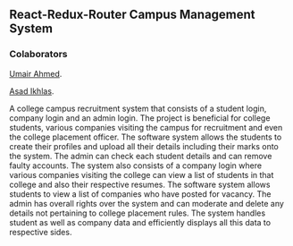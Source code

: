 
## React-Redux-Router Campus Management System

### Colaborators
 [Umair Ahmed](https://github.com/umairx97).

 [Asad Ikhlas](https://github.com/asadikhlas).


 A college campus recruitment system that consists of a student login, company login and an admin login. The project is beneficial for college students, various companies visiting the campus for recruitment and even the college placement officer. The software system allows the students to create their profiles and upload all their details including their marks onto the system. The admin can check each student details and can remove faulty accounts. The system also consists of a company login where various companies visiting the college can view a list of students in that college and also their respective resumes. The software system allows students to view a list of companies who have posted for vacancy. The admin has overall rights over the system and can moderate and delete any details not pertaining to college placement rules. The system handles student as well as company data and efficiently displays all this data to respective sides.


